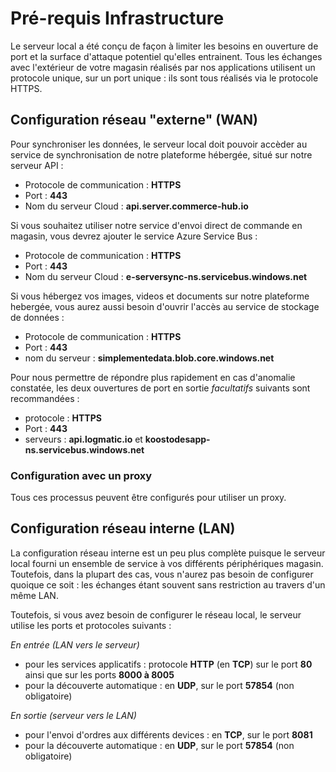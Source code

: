 # Pré-requis Infrastructure

Le serveur local a été conçu de façon à limiter les besoins en ouverture de port et la surface d'attaque potentiel qu'elles entrainent. Tous les échanges avec l'extérieur de votre magasin réalisés par nos applications utilisent un protocole unique, sur un port unique : ils sont tous réalisés via le protocole HTTPS.

## Configuration réseau "externe" (WAN)

Pour synchroniser les données, le serveur local doit pouvoir accèder au service de synchronisation de notre plateforme hébergée, situé sur notre serveur API :

*   Protocole de communication : **HTTPS**
*   Port : **443**
*   Nom du serveur Cloud : **api.server.commerce-hub.io**

Si vous souhaitez utiliser notre service d'envoi direct de commande en magasin, vous devrez ajouter le service Azure Service Bus :

*   Protocole de communication : **HTTPS**
*   Port : **443**
*   Nom du serveur Cloud : **e-serversync-ns.servicebus.windows.net**

Si vous hébergez vos images, videos et documents sur notre plateforme hebergée, vous aurez aussi besoin d'ouvrir l'accès au service de stockage de données :

*   Protocole de communication : **HTTPS**
*   Port : **443**
*   nom du serveur : **simplementedata.blob.core.windows.net**

Pour nous permettre de répondre plus rapidement en cas d'anomalie constatée, les deux ouvertures de port en sortie _facultatifs_ suivants sont recommandées :

*   protocole : **HTTPS**
*   Port : **443**
*   serveurs : **api.logmatic.io** et **koostodesapp-ns.servicebus.windows.net**

### Configuration avec un proxy

Tous ces processus peuvent être configurés pour utiliser un proxy.

## Configuration réseau interne (LAN)

La configuration réseau interne est un peu plus complète puisque le serveur local fourni un ensemble de service à vos différents périphériques magasin. Toutefois, dans la plupart des cas, vous n'aurez pas besoin de configurer quoique ce soit : les échanges étant souvent sans restriction au travers d'un même LAN.

Toutefois, si vous avez besoin de configurer le réseau local, le serveur utilise les ports et protocoles suivants :

_En entrée (LAN vers le serveur)_

*   pour les services applicatifs : protocole **HTTP** (en **TCP**) sur le port **80** ainsi que sur les ports **8000 à 8005**
*   pour la découverte automatique : en **UDP**, sur le port **57854** (non obligatoire)

_En sortie (serveur vers le LAN)_

*   pour l'envoi d'ordres aux différents devices : en **TCP**, sur le port **8081**
*   pour la découverte automatique : en **UDP**, sur le port **57854** (non obligatoire)